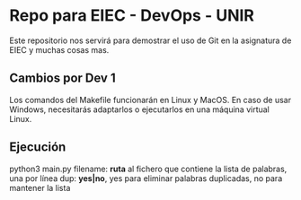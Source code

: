 # Repo para EIEC - DevOps - UNIR

Este repositorio nos servirá para demostrar el uso de Git en la asignatura de EIEC y muchas cosas mas.

Cambios por Dev 1
---

Los comandos del Makefile funcionarán en Linux y MacOS. En caso de usar Windows, necesitarás adaptarlos o ejecutarlos en una máquina virtual Linux.

## Ejecución

python3 main.py <filename> <dup>
  filename: **ruta** al fichero que contiene la lista de palabras, una por línea
  dup: **yes|no**, yes para eliminar palabras duplicadas, no para mantener la lista
